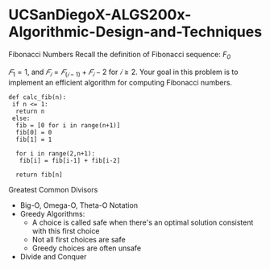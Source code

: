 # UCSanDiegoX-ALGS200x-Algorithmic-Design-and-Techniques

Fibonacci Numbers
Recall the definition of Fibonacci sequence: *F<sub>0</sub>*


$`𝐹_1 = 1`$, and $`𝐹_𝑖 = 𝐹_(𝑖−1) +𝐹_𝑖−2`$ for 
$`𝑖 ≥ 2`$. Your goal in this problem is to implement an efficient algorithm for computing
Fibonacci numbers.

```
def calc_fib(n):
 if n <= 1:
  return n
 else:
  fib = [0 for i in range(n+1)]
  fib[0] = 0
  fib[1] = 1
  
  for i in range(2,n+1):
   fib[i] = fib[i-1] + fib[i-2]
  
  return fib[n]
```

Greatest Common Divisors

- Big-O, Omega-O, Theta-O Notation
- Greedy Algorithms:
  - A choice is called safe when there's an optimal solution consistent with this first choice
  - Not all first choices are safe
  - Greedy choices are often unsafe
- Divide and Conquer
